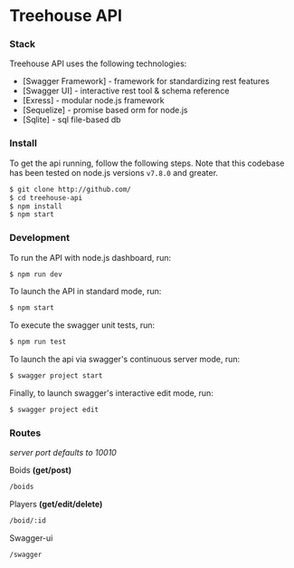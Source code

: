 # Treehouse API

### Stack

Treehouse API uses the following technologies:
* [Swagger Framework] - framework for standardizing rest features
* [Swagger UI] - interactive rest tool & schema reference
* [Exress] - modular node.js framework
* [Sequelize] - promise based orm for node.js
* [Sqlite] - sql file-based db

### Install
To get the api running, follow the following steps.  Note that this codebase has been tested on node.js versions `v7.8.0` and greater.
```sh
$ git clone http://github.com/
$ cd treehouse-api
$ npm install
$ npm start
```

### Development
To run the API with node.js dashboard, run:
```sh
$ npm run dev
```
To launch the API in standard mode, run:
```sh
$ npm start
```
To execute the swagger unit tests, run:
```sh
$ npm run test
```
To launch the api via swagger's continuous server mode, run:
```sh
$ swagger project start
```
Finally, to launch swagger's interactive edit mode, run:
```sh
$ swagger project edit
```

### Routes
*server port defaults to 10010*

Boids **(get/post)**
```sh
/boids
```
Players **(get/edit/delete)**
```sh
/boid/:id
```
Swagger-ui
```sh
/swagger
```
